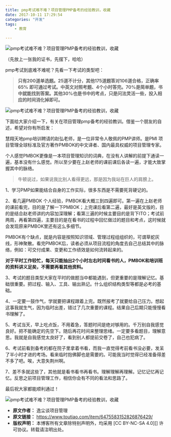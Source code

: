 ```yaml
---
title: pmp考试难不难？项目管理PMP备考的经验教训，收藏
date: 2017-10-11 17:29:54
categories: "开发"
tags:
	- 教育

---
```


![pmp考试难不难？项目管理PMP备考的经验教训，收藏][pmp_PMP]

（先放上一张我的证书，先摆下，哈哈）

pmp考试到底难不难呢？先看一下考试的类型吧：

> **只有200道单选题。25道不计分，其他175道题答对106道合格，正确率65% 即可通过考试。中英文对照考题、4个小时答完。70%是简单题，书中就能找到答案。其他30%也是书中的考点，只是问法灵活一些，投入相应的时间消化掉即可。**

![pmp考试难不难？项目管理PMP备考的经验教训，收藏][pmp_PMP 1]

下面给大家介绍一下，有关在项目管理pmp备考的经验教训。借鉴一个朋友的自述，希望对你有所启发：

慧翔天地pmp培训聘请的赵弘老师，是一位非常令人敬佩的PMP讲师。是PMI 项目管理全球标准及官方著作PMBOK的中文译者、国内最具权威的项目管理专家。

个人感觉PMBOK更像是一本项目管理知识的词典，在没有人讲解的前提下通读一遍，基本没有什么感觉。所以至少要在上赵老师的课前课后各读一遍，才能大致掌握其中的脉络。

> 牛顿说过，如果说我比别人看得更远，那是因为我站在巨人的肩膀上。

1、学习PMP如果能结合自身的工作实际，很多东西是不需要死背硬记的。

2、看几遍PMBOK 个人经验，PMBOK看大概三到四遍即可。第一遍在上赵老师的课前看完，目的是了解一下PMBOK；上完课后看第二遍，最好是英文版的，目的是结合赵老师讲的内容加深理解；看第三遍的时候主要目的是背下ITO；考试前两周，再看第四遍，主要目的是在看书的过程中回忆做过的题目和考点，这时候就会发现原来PMBOK里还有这么多细节。

PMBOK有个缺点，就是内容是按照知识领域、管理过程组组织的，可谓草蛇灰线，形神聚散。看完PMBOK后，读者必须从项目流程的角度去自己总结其中的脉络，例如：可交付成果、变更和工作绩效是如何流转起来的。

**对于平时工作较忙，每天只能抽出2个小时左右时间看书的人，PMBOK和培训班的资料讲义足矣，不需要再看其他资料。**

3、考试的题目类型大家在平时的做题当中都能遇到，但更重要的是理解记忆。基础很重要。把过程、输入、工具、输出熟记。什么组织结构类型等都是必考的基础。

4、一定要一鼓作气，学就要把课程跟着上完。既然报考了就要给自己压力。想起这事我就生气，因为临时出差，错过了几次重要的课程。结果自己后期只能慢慢看书理解了。

5、考试当天，早上吃点饭，不用着急，答题时间是绝对够用的。千万别自我感觉良好。把不能确定的先空下。随后再花时间来整理思绪。一定要多看题目，理解意思。我就是自我感觉太良好了，看到别人都提前交卷了，自己也犯病了。

6、考试前看到备考的都在院子里拿着书看，而我一直觉得考前看书没必要，发呆了半小时才进的考场。看来临时抱佛脚也是需要的。可能我当时觉得已经准备得差不多了吧。唉，大意失荆州啊。

7、差不多就这些了，其他就是看书看书再看书。理解理解再理解。记忆记忆再记忆。反思之前项目管理工作，相信你会有不同的看法和思路了。

最后祝大家都能顺利通过！

![pmp考试难不难？项目管理PMP备考的经验教训，收藏][pmp_PMP 2]


[pmp_PMP]: /pro/os/crawler/MRVJ-IRIJ-R2UR.jpg
[pmp_PMP 1]: /pro/os/crawler/AMAY-M2BF-BU3Q.jpg
[pmp_PMP 2]: /pro/os/crawler/U3IF-RMQQ-QF3M.jpg
 *  **原文作者：** 逸尘谈项目管理
 *  **原文链接：** https://www.toutiao.com/item/6475583152826876429/
 *  **版权声明：** 本博客所有文章除特别声明外，均采用 [CC BY-NC-SA 4.0][] 许可协议。转载请注明出处。